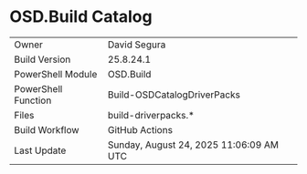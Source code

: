 ﻿# OSD.Build Catalog

| | |
|-|-|
| Owner | David Segura |
| Build Version | 25.8.24.1 |
| PowerShell Module | OSD.Build |
| PowerShell Function | Build-OSDCatalogDriverPacks |
| Files | build-driverpacks.* |
| Build Workflow | GitHub Actions |
| Last Update | Sunday, August 24, 2025 11:06:09 AM UTC |
